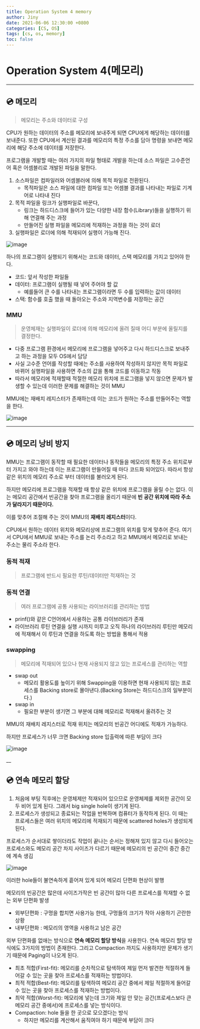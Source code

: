 ```yaml
---
title: Operation System 4 memory
author: Jiny
date: 2021-06-06 12:30:00 +0800
categories: [CS, OS]
tags: [cs, os, memory]
toc: false
---
```

 
# Operation System 4(메모리)
___

## 💿 **메모리**

> 메모리는 주소와 데이터로 구성

CPU가 원하는 데이터의 주소를 메모리에 보내주게 되면 CPU에게 해당하는 데이터를 보내준다. 또한 CPU에서 계산된 결과를 메모리의 특정 주소를 담아 명령을 보내면 메모리에 해당 주소에 데이터를 저장한다.

프로그램을 개발할 때는 여러 가지의 파일 형태로 개발을 하는데 소스 파일은 고수준언어 혹은 어셈블리로 개발된 파일을 말한다.

1. 소스파일은 컴파일러와 어셈블러에 의해 목적 파일로 전환된다.
   - 목적파일은 소스 파일에 대한 컴파일 또는 어셈블 결과를 나타내는 파일로 기계어로 나타내 진다
2. 목적 파일을 링크가 실행파일로 바꾼다,
   - 링크는 하드디스크에 들어가 있는 다양한 내장 함수(Library)들을 실행하기 위해 연결해 주는 과정
   - 만들어진 실행 파일을 메모리에 적재하는 과정을 하는 것이 로더 
3. 실행파일은 로더에 의해 적재되어 실행이 가능해 진다.

![image](https://t1.daumcdn.net/cfile/tistory/23535E465902EABB12)

하나의 프로그램이 실행되기 위해서는 코드와 데이터, 스택 메모리를 가지고 있어야 한다.

- 코드: 앞서 작성한 파일들
- 데이터: 프로그램이 실행될 때 넣어 주어야 할 값
  - 예를들어 큰 수를 나타내는 프로그램이라면 두 수를 입력하는 값이 데이터
- 스택: 함수를 호출 했을 때 돌아오는 주소와 지역변수를 저장하는 공간

### **MMU**

> 운영체재는 실행파일이 로더에 의해 메모리에 올려 질때 어디 부분에 올릴지를 결정한다.

- 다중 프로그램 환경에서 메모리에 프로그램을 넣어주고 다시 하드디스크로 보내주고 하는 과정을 모두 OS에서 담당
- 사실 고수준 언어를 작성할 때에는 주소를 사용하여 작성하지 않지만 목적 파일로 바뀌어 실행파일을 사용하면 주소의 값을 통해 코드를 이동하고 작동
- 따라서 메모리에 적재할때 적절한 메모리 위치에 프로그램을 넣지 않으면 문제가 발생할 수 있는데 이러한 문제를 해결하는 것이 MMU

MMU에는 재배치 레지스터가 존재하는데 이는 코드가 원하는 주소를 만들어주는 역할을 한다.

![image](https://t1.daumcdn.net/cfile/tistory/267E56465902EABA1F)

___

## 💿 **메모리 낭비 방지**

MMU는 프로그램이 동작할 때 필요한 데이터나 동작들을 메모리의 특정 주소 위치로부터 가지고 와야 하는데 이는 프로그램이 만들어질 때 마다 코드화 되어있다. 따라서 항상 같은 위치의 메모리 주소로 부터 데이터를 불러오게 된다.

하지만 메모리에 프로그램을 적재할 때 항상 같은 위치에 프로그램을 올릴 수는 없다. 이는 메모리 공간에서 빈공간을 찾아 프로그램을 올리기 때문에 **빈 공간 위치에 따라 주소가 달라지기 때문이다.**

이를 맞추어 조절해 주는 것이 MMU의 **재배치 레지스터**이다.

CPU에서 원하는 데이터 위치와 메모리상에 프로그램의 위치를 맞게 맞추어 준다. 여기서 CPU에서 MMU로 보내는 주소를 논리 주소라고 하고 MMU에서 메모리로 보내는 주소는 물리 주소라 한다.

### **동적 적재**

> 프로그램에 반드시 필요한 루틴/데이터만 적재하는 것

### **동적 연결**

> 여러 프로그램에 공통 사용되는 라이브러리를 관리하는 방법

- prinf()와 같은 C언어에서 사용하는 공통 라이브러리가 존재
- 라이브러리 루틴 연결을 실행 시까지 미루고 오직 하나의 라이브러리 루틴만 메모리에 적재해서 이 루틴과 연결을 하도록 하는 방법을 통해서 적용

### **swapping**

> 메모리에 적재되어 있으나 현재 사용되지 않고 있는 프로세스를 관리하는 역할

- swap out
  - 메모리 활용도를 높이기 위해 Swapping을 이용하면 현재 사용되지 않는 프로세스를 Backing store로 몰아낸다.(Backing Store는 하드디스크의 일부분이다.)
- swap in
  - 필요한 부분이 생기면 그 부분에 대해 메모리로 적재해서 올려주는 것

MMU의 재배치 레지스터로 적재 위치는 메모리의 빈공간 어디에도 적재가 가능하다.

하지만 프로세스가 너무 크면 Backing store 입출력에 따른 부담이 크다

![image](https://t1.daumcdn.net/cfile/tistory/26647A47590433AB2D)

__

## 💿 **연속 메모리 할당**

1. 처음에 부팅 직후에는 운영체제만 적재되어 있으므로 운영체제를 제외한 공간이 모두 비어 있게 된다. 그래서 big single hole이 생기게 된다.
2. 프로세스가 생성되고 종료되는 작업을 반복하며 컴퓨터가 동작하게 된다. 이 때는 프로세스들은 여러 위치의 메모리에 적재되기 때문에 scattered holes가 생성되게 된다.

프로세스가 순서대로 쌓이더라도 작업이 끝나는 순서는 정해져 있지 않고 다시 들어오는 프로세스와도 메모리 공간 차지 사이즈가 다르기 때문에 메모리의 빈 공간이 중간 중간에 계속 생김

![image](https://t1.daumcdn.net/cfile/tistory/2216D94E5908180A15)

이러한 hole들이 불연속하게 흩어져 있게 되어 메모리 단편화 현상이 발행

메모리의 빈공간은 많은데 사이즈가작은 빈 공간이 많아 다른 프로세스를 적재할 수 없는 외부 단편화 발생

- 외부단편화 : 구멍을 합치면 사용가능 한데, 구멍들의 크기가 작아 사용하기 곤란한 상황
- 내부단편화 : 메모리의 영역을 사용하고 남은 공간



외부 단편화를 없애는 방식으로 **연속 메모리 할당 방식**을 사용한다. 연속 메모리 할당 방식에도 3가지의 방법이 존재한다. 그리고 Compaction 까지도 사용하지만 문제가 생기기 때문에 Paging이 나오게 된다.

- 최초 적합(First-fit): 메모리를 순차적으로 탐색하여 제일 먼저 발견한 적절하게 들어갈 수 있는 곳을 찾아 프로세스를 적재하는 방법이다.
- 최적 적합(Best-fit): 메모리를 탐색하여 메모리 공간 중에서 제일 적절하게 들어갈 수 있는 곳을 찾아 프로세스를 적재하는 방법이다.
- 최악 적합(Worst-fit): 메모리에 넣는데 크기와 제일 안 맞는 공간(프로세스보다 큰 메모리 공간 중에서)에 프로세스를 넣는 방식이다.
- Compaction: hole 들을 한 곳으로 모으겠다는 방식 
  - 하지만 메모리를 계산해서 움직여야 하기 때문에 부담이 크다

